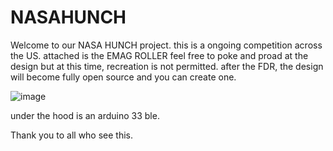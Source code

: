 # NASAHUNCH

Welcome to our NASA HUNCH project. this is a ongoing competition across the US. attached is the EMAG ROLLER
feel free to poke and proad at the design but at this time, recreation is not permitted. 
after the FDR, the design will become fully open source and you can create one.

![image](https://user-images.githubusercontent.com/126502886/221632520-c6437407-b854-4cd6-bd09-5f4de40eae2e.png)

under the hood is an arduino 33 ble.

Thank you to all who see this. 
